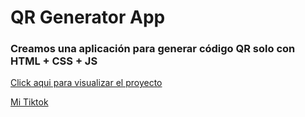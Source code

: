# QR Generator App

### Creamos una aplicación para generar código QR solo con HTML + CSS + JS

[Click aqui para visualizar el proyecto](elleon-dev.github.io/qr-generator/)

[Mi Tiktok](https://www.tiktok.com/@elleondev)
